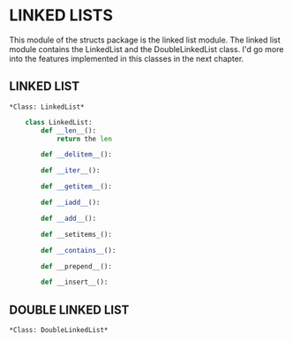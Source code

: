 # LINKED LISTS

This module of the structs package is the linked list module.
The linked list module contains the LinkedList and the DoubleLinkedList
class.
I'd go more into the features implemented in this classes in the next chapter.

## LINKED LIST
`*Class: LinkedList*`

```python
    class LinkedList:
        def __len__():
            return the len

        def __delitem__():

        def __iter__():

        def __getitem__():

        def __iadd__():

        def __add__():

        def __setitems_():

        def __contains__():

        def __prepend__():

        def __insert__():
```


## DOUBLE LINKED LIST
`*Class: DoubleLinkedList*`
